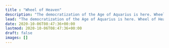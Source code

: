 ```yaml
---
title : "Wheel of Heaven"
description: "The democratization of the Age of Aquarius is here. Wheel of Heaven is a knowledge base around the working theory that life on Earth was intelligently designed by an extraterrestrial civilization, the so-called Elohim."
lead: "The democratization of the Age of Aquarius is here. Wheel of Heaven is a knowledge base around the working theory that life on Earth was intelligently designed by an extraterrestrial civilization, the so-called Elohim."
date: 2020-10-06T08:47:36+00:00
lastmod: 2020-10-06T08:47:36+00:00
draft: false
images: []
---
```

